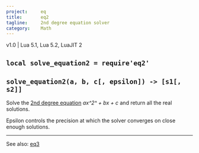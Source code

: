 ```yaml
---
project:     eq
title:       eq2
tagline:     2nd degree equation solver
category:    Math
---
```


v1.0 | Lua 5.1, Lua 5.2, LuaJIT 2

## `local solve_equation2 = require'eq2'`

## `solve_equation2(a, b, c[, epsilon]) -> [s1[, s2]]`

Solve the [2nd degree equation][1] *ax^2^ + bx + c* and return all the real solutions.

Epsilon controls the precision at which the solver converges on close enough solutions.

----
See also: [eq3](eq3.html)

[1]: http://en.wikipedia.org/wiki/Quadratic_equation
